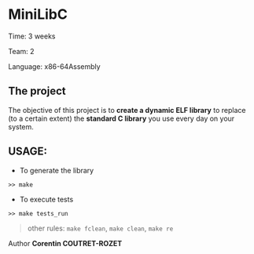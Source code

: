 MiniLibC
===

Time:       3 weeks

Team:       2

Language:   x86-64Assembly


The project
----
The objective of this project is to **create a dynamic ELF library** to replace (to a certain extent) the **standard C library** you use every day on your system.

## USAGE:

* To generate the library

```
>> make
```

* To execute tests

```
>> make tests_run
``` 

 > other rules: `make fclean`, `make clean`, `make re`

Author **Corentin COUTRET-ROZET**